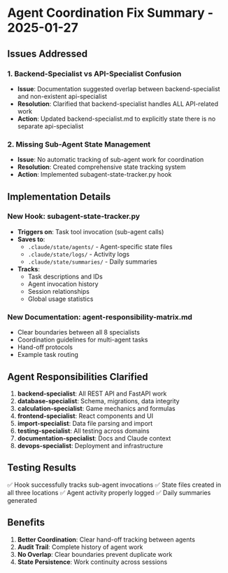 # Agent Coordination Fix Summary - 2025-01-27

## Issues Addressed

### 1. Backend-Specialist vs API-Specialist Confusion
- **Issue**: Documentation suggested overlap between backend-specialist and non-existent api-specialist
- **Resolution**: Clarified that backend-specialist handles ALL API-related work
- **Action**: Updated backend-specialist.md to explicitly state there is no separate api-specialist

### 2. Missing Sub-Agent State Management
- **Issue**: No automatic tracking of sub-agent work for coordination
- **Resolution**: Created comprehensive state tracking system
- **Action**: Implemented subagent-state-tracker.py hook

## Implementation Details

### New Hook: subagent-state-tracker.py
- **Triggers on**: Task tool invocation (sub-agent calls)
- **Saves to**:
  - `.claude/state/agents/` - Agent-specific state files
  - `.claude/state/logs/` - Activity logs
  - `.claude/state/summaries/` - Daily summaries
- **Tracks**:
  - Task descriptions and IDs
  - Agent invocation history
  - Session relationships
  - Global usage statistics

### New Documentation: agent-responsibility-matrix.md
- Clear boundaries between all 8 specialists
- Coordination guidelines for multi-agent tasks
- Hand-off protocols
- Example task routing

## Agent Responsibilities Clarified

1. **backend-specialist**: All REST API and FastAPI work
2. **database-specialist**: Schema, migrations, data integrity
3. **calculation-specialist**: Game mechanics and formulas
4. **frontend-specialist**: React components and UI
5. **import-specialist**: Data file parsing and import
6. **testing-specialist**: All testing across domains
7. **documentation-specialist**: Docs and Claude context
8. **devops-specialist**: Deployment and infrastructure

## Testing Results

✅ Hook successfully tracks sub-agent invocations
✅ State files created in all three locations
✅ Agent activity properly logged
✅ Daily summaries generated

## Benefits

1. **Better Coordination**: Clear hand-off tracking between agents
2. **Audit Trail**: Complete history of agent work
3. **No Overlap**: Clear boundaries prevent duplicate work
4. **State Persistence**: Work continuity across sessions